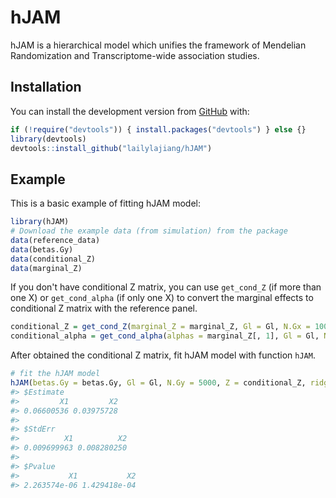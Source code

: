 
<!-- README.md is generated from README.Rmd. Please edit that file -->
hJAM
====

<!-- badges: start -->
<!-- badges: end -->
hJAM is a hierarchical model which unifies the framework of Mendelian Randomization and Transcriptome-wide association studies.

Installation
------------

You can install the development version from [GitHub](https://github.com/) with:

``` r
if (!require("devtools")) { install.packages("devtools") } else {}
library(devtools)
devtools::install_github("lailylajiang/hJAM")
```

Example
-------

This is a basic example of fitting hJAM model:

``` r
library(hJAM)
# Download the example data (from simulation) from the package
data(reference_data)
data(betas.Gy)
data(conditional_Z)
data(marginal_Z)
```

If you don't have conditional Z matrix, you can use `get_cond_Z` (if more than one X) or `get_cond_alpha` (if only one X) to convert the marginal effects to conditional Z matrix with the reference panel.

``` r
conditional_Z = get_cond_Z(marginal_Z = marginal_Z, Gl = Gl, N.Gx = 1000, ridgeTerm = T)
conditional_alpha = get_cond_alpha(alphas = marginal_Z[, 1], Gl = Gl, N.Gx = 1000, ridgeTerm = T)
```

After obtained the conditional Z matrix, fit hJAM model with function `hJAM`.

``` r
# fit the hJAM model
hJAM(betas.Gy = betas.Gy, Gl = Gl, N.Gy = 5000, Z = conditional_Z, ridgeTerm = T)
#> $Estimate
#>         X1         X2 
#> 0.06600536 0.03975728 
#> 
#> $StdErr
#>          X1          X2 
#> 0.009699963 0.008280250 
#> 
#> $Pvalue
#>           X1           X2 
#> 2.263574e-06 1.429418e-04
```
